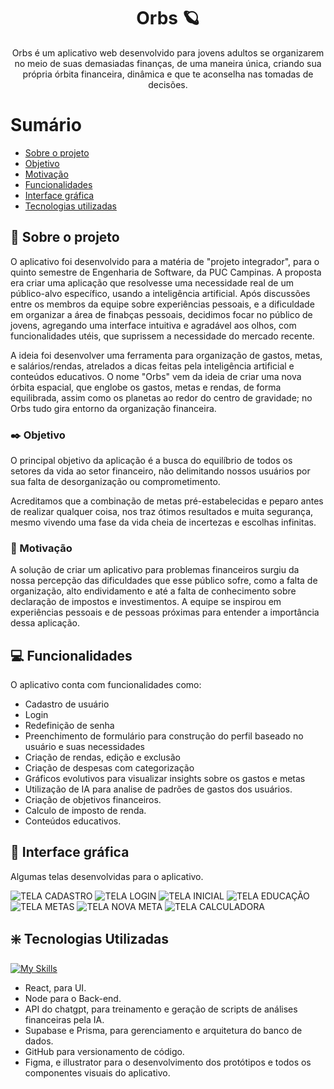 <h1 align="center" > Orbs 🪐 </h1>
<p align="center"> Orbs é um aplicativo web desenvolvido para jovens adultos se organizarem no meio de suas demasiadas finanças, de uma maneira única, criando sua própria órbita financeira, dinâmica e que te aconselha nas tomadas de decisões.
</p>

# Sumário
- [Sobre o projeto](#Sobre-o-projeto)
- [Objetivo](#Objetivo)
- [Motivação](#Motivação)
- [Funcionalidades](#funcionalidades)
- [Interface gráfica](#Interface-gráfica)
- [Tecnologias utilizadas](#Tecnologias-Utilizadas)


## 🎇 Sobre o projeto
O aplicativo foi desenvolvido para a matéria de "projeto integrador", para o quinto semestre de Engenharia de Software, da PUC Campinas. A proposta era criar uma aplicação que resolvesse uma necessidade real de um público-alvo específico, usando a inteligência artificial. Após discussões entre os membros da equipe sobre experiências pessoais, e a dificuldade em organizar a área de finabças pessoais, decidimos focar no público de jovens, agregando uma interface intuitiva e agradável aos olhos, com funcionalidades utéis, que suprissem a necessidade do mercado recente. 

A ideia foi desenvolver uma ferramenta para organização de gastos, metas, e salários/rendas, atrelados a dicas feitas pela inteligência artificial e conteúdos educativos. O nome "Orbs" vem da ideia de criar uma nova órbita espacial, que englobe os gastos, metas e rendas, de forma equilibrada, assim como os planetas ao redor do centro de gravidade; no Orbs tudo gira entorno da organização financeira.  

### ✒️ Objetivo
O principal objetivo da aplicação é a busca do equilíbrio de todos os setores da vida ao setor financeiro, não delimitando nossos usuários por sua falta de desorganização ou comprometimento.

Acreditamos que a combinação de metas pré-estabelecidas e peparo antes de realizar qualquer coisa, nos traz ótimos resultados e muita segurança, mesmo vivendo uma fase da vida cheia de incertezas e escolhas infinitas.

### 🚀 Motivação
A solução de criar um aplicativo para problemas financeiros surgiu da nossa percepção das dificuldades que esse público sofre, como a falta de organização, alto endividamento e até a falta de conhecimento sobre declaração de impostos e investimentos. A equipe se inspirou em experiências pessoais e de pessoas próximas para entender a importância dessa aplicação.

## 💻 Funcionalidades 
O aplicativo conta com funcionalidades como:
- Cadastro de usuário
- Login
- Redefinição de senha
- Preenchimento de formulário para construção do perfil baseado no usuário e suas necessidades
- Criação de rendas, edição e exclusão
- Criação de despesas com categorização
- Gráficos evolutivos para visualizar insights sobre os gastos e metas
- Utilização de IA para analise de padrões de gastos dos usuários.
- Criação de objetivos financeiros.
- Calculo de imposto de renda.
- Conteúdos educativos. 



## 🎨 Interface gráfica
Algumas telas desenvolvidas para o aplicativo.

![TELA CADASTRO](https://github.com/user-attachments/assets/cf85a983-ef28-419a-8506-57fe9b9fe60c)
![TELA LOGIN](https://github.com/user-attachments/assets/9ab30868-1b7d-4438-8706-a89be6918bf9)
![TELA INICIAL](https://github.com/user-attachments/assets/859007d4-19f8-4e10-91cf-50a9d357af18)
![TELA EDUCAÇÃO](https://github.com/user-attachments/assets/f3b06b9d-4ca3-4d0b-8430-af9d22da9169)
![TELA METAS](https://github.com/user-attachments/assets/5c9325e5-8dfd-4f38-a252-5d61a3475f11)
![TELA NOVA META](https://github.com/user-attachments/assets/d557e3de-4068-493b-8445-eb925ece6ec2)
![TELA CALCULADORA](https://github.com/user-attachments/assets/a0a841ff-0cd5-4038-a9bb-926dc14ee6a1)





## ❇️ Tecnologias Utilizadas

[![My Skills](https://skillicons.dev/icons?i=react,nodejs,prisma,supabase,,github,figma,ai)](https://skillicons.dev)

- React, para UI.
- Node para o Back-end.
- API do chatgpt, para treinamento e geração de scripts de análises financeiras pela IA.
- Supabase e Prisma, para gerenciamento e arquitetura do banco de dados.
- GitHub para versionamento de código.
- Figma, e illustrator para o desenvolvimento dos protótipos e todos os componentes visuais do aplicativo.

